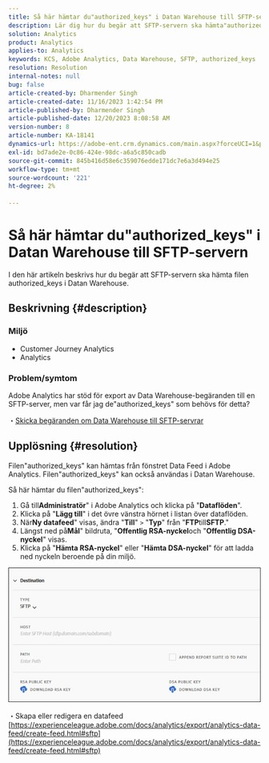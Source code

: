 ```yaml
---
title: Så här hämtar du"authorized_keys" i Datan Warehouse till SFTP-servern
description: Lär dig hur du begär att SFTP-servern ska hämta"authorized_keys"
solution: Analytics
product: Analytics
applies-to: Analytics
keywords: KCS, Adobe Analytics, Data Warehouse, SFTP, authorized_keys
resolution: Resolution
internal-notes: null
bug: false
article-created-by: Dharmender Singh
article-created-date: 11/16/2023 1:42:54 PM
article-published-by: Dharmender Singh
article-published-date: 12/20/2023 8:08:58 AM
version-number: 8
article-number: KA-18141
dynamics-url: https://adobe-ent.crm.dynamics.com/main.aspx?forceUCI=1&pagetype=entityrecord&etn=knowledgearticle&id=7fa03007-8684-ee11-8179-6045bd0063aa
exl-id: bd7ade2e-0c86-424e-98dc-a6a5c850cadb
source-git-commit: 845b416d58e6c359076edde171dc7e6a3d494e25
workflow-type: tm+mt
source-wordcount: '221'
ht-degree: 2%

---
```


# Så här hämtar du&quot;authorized_keys&quot; i Datan Warehouse till SFTP-servern


I den här artikeln beskrivs hur du begär att SFTP-servern ska hämta filen authorized_keys i Datan Warehouse.

## Beskrivning {#description}


### Miljö

- Customer Journey Analytics
- Analytics 


### <b>Problem/symtom</b>

Adobe Analytics har stöd för export av Data Warehouse-begäranden till en SFTP-server, men var får jag de&quot;authorized_keys&quot; som behövs för detta?

・[Skicka begäranden om Data Warehouse till SFTP-servrar](https://experienceleague.adobe.com/docs/analytics/export/ftp-and-sftp/secure-file-transfer-protocol/ftp-sftp-dw.html)


## Upplösning {#resolution}


Filen&quot;authorized_keys&quot; kan hämtas från fönstret Data Feed i Adobe Analytics. Filen&quot;authorized_keys&quot; kan också användas i Datan Warehouse.

Så här hämtar du filen&quot;authorized_keys&quot;:

1. Gå till<b>Administratör</b>&quot; i Adobe Analytics och klicka på &quot;<b>Dataflöden</b>&quot;.
2. Klicka på &quot;<b>Lägg till</b>&quot; i det övre vänstra hörnet i listan över dataflöden.
3. När<b>Ny datafeed</b>&quot; visas, ändra &quot;<b>Till</b>&quot; `>`  &quot;<b>Typ</b>&quot; från &quot;<b>FTP</b>till<b>SFTP</b>.&quot;
4. Längst ned på<b>Mål</b>&quot; bildruta, &quot;<b>Offentlig RSA-nyckel</b>och &quot;<b>Offentlig DSA-nyckel</b>&quot; visas.
5. Klicka på &quot;<b>Hämta RSA-nyckel</b>&quot; eller &quot;<b>Hämta DSA-nyckel</b>&quot; för att ladda ned nyckeln beroende på din miljö.


![](assets/50e37472-899b-ec11-b400-00224805a4ef.png)

・Skapa eller redigera en datafeed
[https://experienceleague.adobe.com/docs/analytics/export/analytics-data-feed/create-feed.html#sftp](https://experienceleague.adobe.com/docs/analytics/export/analytics-data-feed/create-feed.html#sftp)
